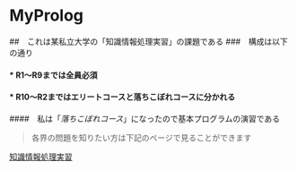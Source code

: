 # MyProlog
##　これは某私立大学の「知識情報処理実習」の課題である
###　構成は以下の通り

#### * R1〜R9までは全員必須
#### * R10〜R2まではエリートコースと落ちこぼれコースに分かれる

####　私は「_*落ちこぼれコース*_」になったので基本プログラムの演習である

>各界の問題を知りたい方は下記のページで見ることができます

[知識情報処理実習](https://ist.ksc.kwansei.ac.jp/~ktaka/PROLOG/EonKP.html)
